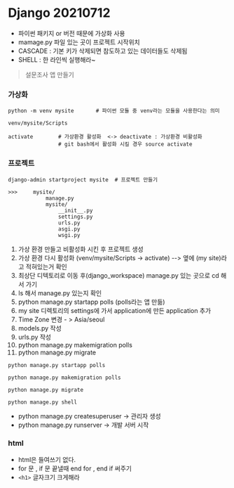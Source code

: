 # Django 20210712

- 파이썬 패키지 or 버전 때문에 가상화 사용
- mamage.py 파일 있는 곳이  프로젝트 시작위치
- CASCADE : 기본 키가 삭제되면 참도하고 있는 데이터들도 삭제됨
- SHELL : 한 라인씩 실행해라~



> 설문조사 앱 만들기



### 가상화

```django
python -m venv mysite		# 파이썬 모듈 중 venv라는 모듈을 사용한다는 의미

venv/mysite/Scripts

activate 		# 가상환경 활성화  <-> deactivate : 가상환경 비활성화 
    			# git bash에서 활성화 시킬 경우 source activate
```



### 프로젝트

```django
django-admin startproject mysite  # 프로젝트 만들기

>>>     mysite/
            manage.py
            mysite/
                __init__.py
                settings.py
                urls.py
                asgi.py
                wsgi.py                             

```

1. 가상 환경 만들고 비활성화 시킨 후 프로젝트 생성 
2. 가상 환경 다시 활성화 (venv/mysite/Scripts -> activate)   --> 옆에 (my site)라고 적혀있는거 확인
3. 최상단 디텍토리로 이동 후(django_workspace)  manage.py 있는 곳으로 cd 해서 가기
4. ls 해서 manage.py 있는지 확인
5. python manage.py startapp polls (polls라는 앱 만듦)
6. my site 디렉토리의 settings에 가서 application에 만든 application 추가 
7. Time Zone 변경 - > Asia/seoul
8. models.py 작성
9. urls.py 작성
10. python manage.py makemigration polls
11. python manage.py migrate 



```django
python manage.py startapp polls 

python manage.py makemigration polls

python manage.py migrate 

python manage.py shell

```



- python manage.py createsuperuser  -> 관리자 생성
- python manage.py runserver -> 개발 서버 시작





### html

- html은 들여쓰기 없다.
- for 문 , if 문 끝낼때 end for , end if 써주기
- `<h1>` 글자크기 크게해라 
